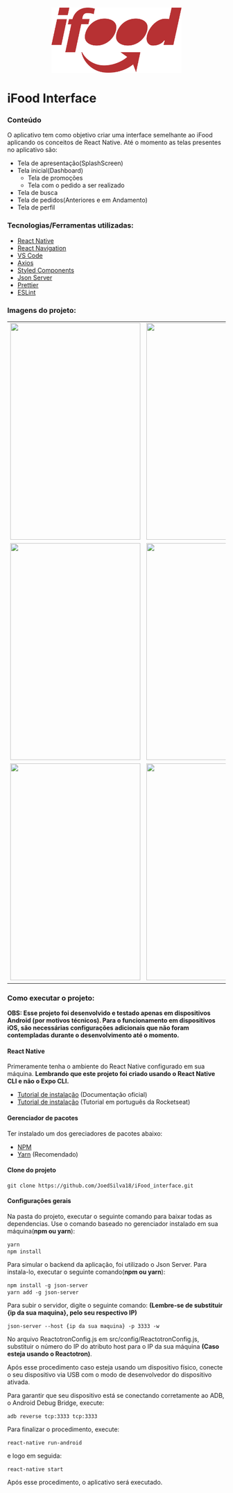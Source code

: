 <p align="center">
<img src="/src/assets/logo_red.png" height="150" width="300">
</p>

# iFood Interface

### Conteúdo
O  aplicativo tem como objetivo criar uma interface semelhante ao iFood aplicando os conceitos de React Native. Até o momento as telas presentes no aplicativo são:

+ Tela de apresentação(SplashScreen)
+ Tela inicial(Dashboard)
  + Tela de promoções
  + Tela com o pedido a ser realizado 
+ Tela de busca
+ Tela de pedidos(Anteriores e em Andamento)
+ Tela de perfil

### Tecnologias/Ferramentas utilizadas:
- [React Native](https://facebook.github.io/react-native/)
- [React Navigation](http://reactnavigation.org/)
- [VS Code](https://code.visualstudio.com/)
- [Axios](http://github.com/axios/axios)
- [Styled Components](https://styled-components.com/)
- [Json Server](https://github.com/typicode/json-server)
- [Prettier](https://prettier.io/)
- [ESLint](https://eslint.org/)

### Imagens do projeto:
| | | |
|:-------------------------:|:-------------------------:|:-------------------------:|
<img src="https://i.imgur.com/Ppmhp7V.png" height="500" width="300"> | <img src="https://i.imgur.com/nV3sWQw.png" height="500" width="300"> | <img src="https://i.imgur.com/Jp0W11p.png" height="500" width="300">
<img src="https://i.imgur.com/dBt0XUT.png" height="500" width="300"> | <img src="https://i.imgur.com/RplPO2P.png" height="500" width="300"> | <img src="https://i.imgur.com/IPFfGAS.png" height="500" width="300">
<img src="https://i.imgur.com/t0O3lO4.png" height="500" width="300"> | <img src="https://i.imgur.com/29giwh5.png" height="500" width="300"> | <img src="https://i.imgur.com/sX6ZzB6.png" height="500" width="300">

### Como executar o projeto:
**OBS: Esse projeto foi desenvolvido e testado apenas em dispositivos Android (por motivos técnicos). Para o funcionamento em dispositivos iOS, são necessárias configurações adicionais que não foram contempladas durante o desenvolvimento até o momento.**

#### React Native
Primeramente tenha o ambiente do React Native configurado em sua máquina. **Lembrando que este projeto foi criado usando o React Native CLI e não o Expo CLI.**
 - [Tutorial de instalação](https://facebook.github.io/react-native/docs/getting-started) (Documentação oficial)
 - [Tutorial de instalação](https://docs.rocketseat.dev/ambiente-react-native/android/linux) (Tutorial em português da Rocketseat)


#### Gerenciador de pacotes
Ter instalado um dos gereciadores de pacotes abaixo:
- [NPM](https://www.npmjs.com/)
- [Yarn](https://yarnpkg.com/) (Recomendado)

#### Clone do projeto
```
git clone https://github.com/JoedSilva18/iFood_interface.git
```

#### Configurações gerais
Na pasta do projeto, executar o seguinte comando para baixar todas as dependencias. Use o comando baseado no gerenciador instalado em sua máquina(**npm ou yarn**):
```
yarn
npm install
```

Para simular o backend da aplicação, foi utilizado o Json Server. Para instala-lo, executar o seguinte comando(**npm ou yarn**):

```
npm install -g json-server
yarn add -g json-server
```
Para subir o servidor, digite o seguinte comando: **(Lembre-se de substituir {ip da sua maquina}, pelo seu respectivo IP)**
```
json-server --host {ip da sua maquina} -p 3333 -w
```

No arquivo ReactotronConfig.js em src/config/ReactotronConfig.js, substituir o número do IP do atributo host para o IP da sua máquina **(Caso esteja usando o Reactotron)**.

Após esse procedimento caso esteja usando um dispositivo físico, conecte o seu dispositivo via USB com o modo de desenvolvedor do dispositivo ativada.

Para garantir que seu dispositivo está se conectando corretamente ao ADB, o Android Debug Bridge, execute:
```
adb reverse tcp:3333 tcp:3333
```

Para finalizar o procedimento, execute:
```
react-native run-android
```

e logo em seguida:
```
react-native start
```

Após esse procedimento, o aplicativo será executado.
